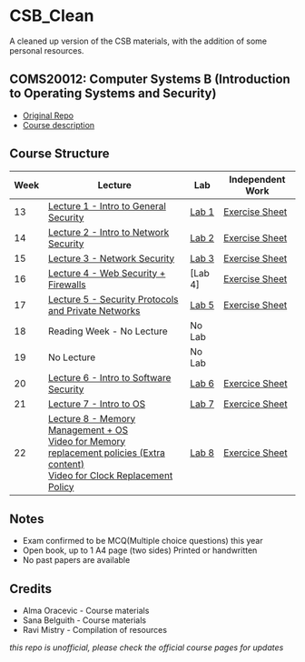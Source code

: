 # CSB_Clean
A cleaned up version of the CSB materials, with the addition of some personal resources. 


## COMS20012: Computer Systems B (Introduction to Operating Systems and Security)
- [Original Repo](https://github.com/cs-uob/COMS20012)
- [Course description](https://github.com/cs-uob/COMS20012/blob/master/docs/materials/Computer%20System%20B.pdf)


## Course Structure

| Week | Lecture | Lab | Independent Work |
|------|---------|-----|------------------|
| 13 | [Lecture 1 - Intro to General Security](slides/L1_Intro.pdf) | [Lab 1](labs/Lab1.pdf)| [Exercise Sheet](exercises/Exercise1.md) | 
| 14 | [Lecture 2 - Intro to Network Security ](slides/L2_Network_Security_Intro.pdf) | [ Lab 2 ](labs/Lab2.md)| [Exercise Sheet](exercises/Exercise2.md)|
| 15 | [Lecture 3 - Network Security](slides/L3_Network_Security_Cont.pdf) | [Lab 3](labs/Lab3.md) | [Exercise Sheet](exercises/Exercise3.md) | 
| 16 | [Lecture 4 - Web Security + Firewalls](slides/L4_Web_Firewalls.pdf) |  [Lab 4] | [Exercise Sheet](exercises/Exercise4.md) |
| 17 | [Lecture 5 - Security Protocols and Private Networks](slides/L5_Security_Protocols_Private_Networks.pdf) | [Lab 5 ](labs/Lab5.md) | [Exercise Sheet](exercises/Exercise5.md)|
| 18 | Reading Week - No Lecture | No Lab | |
| 19|  No Lecture | No Lab | |
| 20|  [Lecture 6 - Intro to Software Security](slides/L6_Intro_Software_Security.pdf) | [Lab 6](labs/Lab6.md) | [Exercice Sheet](exercises/Exercise6.md) |
|21| [Lecture 7 - Intro to OS](slides/L7_Intro_Operating_Systems.pdf)| [Lab 7](labs/Lab7.md)| [Exercice Sheet](exercises/Exercise7.md)|
|22| [Lecture 8 - Memory Management + OS](slides/L8_Memory_Management_Operating_Systems.pdf)<br> [Video for Memory replacement policies (Extra content)](https://uob-my.sharepoint.com/:v:/g/personal/fx21441_bristol_ac_uk/ESH33e2i3zhfi91a7iVWXrIBWHqD3s087xJufJVGQZvJsA?e=d8nvmG) <br> [Video for Clock Replacement Policy](https://uob-my.sharepoint.com/:v:/g/personal/fx21441_bristol_ac_uk/EQxrLl0ukoVHns34DxW_r0MBRWdmthrGWDVtTZ3hD932mg?e=gf9xdE) | [Lab 8](labs/Lab8.md) | [Exercice Sheet](exercises/Exercise8.md) |


## Notes 
- Exam confirmed to be MCQ(Multiple choice questions) this year
- Open book, up to 1 A4 page (two sides) Printed or handwritten 
- No past papers are available

## Credits 
- Alma Oracevic    - Course materials 
- Sana Belguith    - Course materials
- Ravi Mistry      - Compilation of resources

_this repo is unofficial, please check the official course pages for updates_ 
